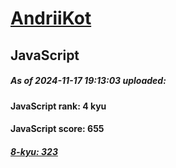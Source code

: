 # [AndriiKot](https://www.codewars.com/users/AndriiKot) 
## JavaScript

##### As of 2024-11-17 19:13:03 uploaded:

#### JavaScript rank: 4 kyu

#### JavaScript score: 655

##### [8-kyu: 323](https://github.com/AndriiKot/JavaScript__CodeWars/tree/main/kyu-8)

